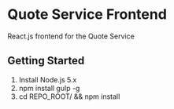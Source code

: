# Quote Service Frontend

React.js frontend for the Quote Service

## Getting Started
 
1.  Install Node.js 5.x
2.  npm install gulp -g
3.  cd REPO_ROOT/ && npm install
